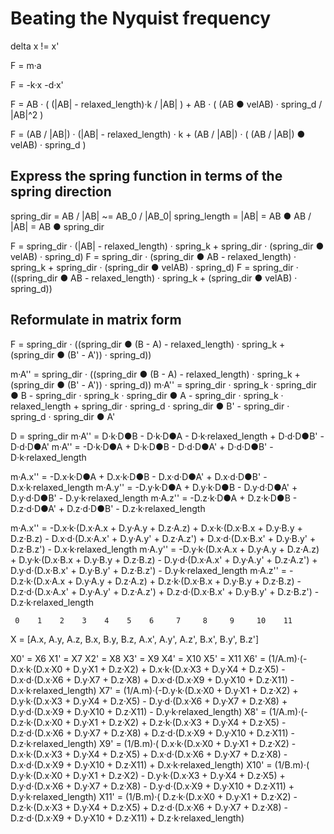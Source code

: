# Beating the Nyquist frequency

delta x != x'

F = m·a

F = -k·x -d·x'

F = AB · ( (|AB| - relaxed_length)·k / |AB| ) + AB · ( (AB ● velAB) · spring_d / |AB|^2 )

F = (AB / |AB|) · (|AB| - relaxed_length) · k + (AB / |AB|) · ( (AB / |AB|) ● velAB) · spring_d )


## Express the spring function in terms of the spring direction

spring_dir = AB / |AB| ~= AB_0 / |AB_0|
spring_length = |AB| = AB ● AB / |AB| = AB ● spring_dir

F = spring_dir · (|AB| - relaxed_length) · spring_k + spring_dir · (spring_dir ● velAB) · spring_d)
F = spring_dir · (spring_dir ● AB - relaxed_length) · spring_k + spring_dir · (spring_dir ● velAB) · spring_d)
F = spring_dir · ((spring_dir ● AB - relaxed_length) · spring_k + (spring_dir ● velAB) · spring_d))

## Reformulate in matrix form

F = spring_dir · ((spring_dir ● (B - A) - relaxed_length) · spring_k + (spring_dir ● (B' - A')) · spring_d))

m·A'' = spring_dir · ((spring_dir ● (B - A) - relaxed_length) · spring_k + (spring_dir ● (B' - A')) · spring_d))
m·A'' = spring_dir · spring_k · spring_dir ● B - spring_dir · spring_k · spring_dir ● A - spring_dir · spring_k · relaxed_length + spring_dir · spring_d · spring_dir ● B' - spring_dir · spring_d · spring_dir ● A'

D = spring_dir
m·A'' = D·k·D●B - D·k·D●A - D·k·relaxed_length + D·d·D●B' - D·d·D●A'
m·A'' = -D·k·D●A + D·k·D●B - D·d·D●A' + D·d·D●B' - D·k·relaxed_length

m·A.x'' = -D.x·k·D●A + D.x·k·D●B - D.x·d·D●A' + D.x·d·D●B' - D.x·k·relaxed_length
m·A.y'' = -D.y·k·D●A + D.y·k·D●B - D.y·d·D●A' + D.y·d·D●B' - D.y·k·relaxed_length
m·A.z'' = -D.z·k·D●A + D.z·k·D●B - D.z·d·D●A' + D.z·d·D●B' - D.z·k·relaxed_length

m·A.x'' = -D.x·k·(D.x·A.x + D.y·A.y + D.z·A.z) + D.x·k·(D.x·B.x + D.y·B.y + D.z·B.z) - D.x·d·(D.x·A.x' + D.y·A.y' + D.z·A.z') + D.x·d·(D.x·B.x' + D.y·B.y' + D.z·B.z') - D.x·k·relaxed_length
m·A.y'' = -D.y·k·(D.x·A.x + D.y·A.y + D.z·A.z) + D.y·k·(D.x·B.x + D.y·B.y + D.z·B.z) - D.y·d·(D.x·A.x' + D.y·A.y' + D.z·A.z') + D.y·d·(D.x·B.x' + D.y·B.y' + D.z·B.z') - D.y·k·relaxed_length
m·A.z'' = -D.z·k·(D.x·A.x + D.y·A.y + D.z·A.z) + D.z·k·(D.x·B.x + D.y·B.y + D.z·B.z) - D.z·d·(D.x·A.x' + D.y·A.y' + D.z·A.z') + D.z·d·(D.x·B.x' + D.y·B.y' + D.z·B.z') - D.z·k·relaxed_length

     0    1    2    3    4    5    6     7     8     9     10    11
X = [A.x, A.y, A.z, B.x, B.y, B.z, A.x', A.y', A.z', B.x', B.y', B.z']

X0'  = X6
X1'  = X7
X2'  = X8
X3'  = X9
X4'  = X10
X5'  = X11
X6'  = (1/A.m)·(-D.x·k·(D.x·X0 + D.y·X1 + D.z·X2) + D.x·k·(D.x·X3 + D.y·X4 + D.z·X5) - D.x·d·(D.x·X6 + D.y·X7 + D.z·X8) + D.x·d·(D.x·X9 + D.y·X10 + D.z·X11) - D.x·k·relaxed_length)
X7'  = (1/A.m)·(-D.y·k·(D.x·X0 + D.y·X1 + D.z·X2) + D.y·k·(D.x·X3 + D.y·X4 + D.z·X5) - D.y·d·(D.x·X6 + D.y·X7 + D.z·X8) + D.y·d·(D.x·X9 + D.y·X10 + D.z·X11) - D.y·k·relaxed_length)
X8'  = (1/A.m)·(-D.z·k·(D.x·X0 + D.y·X1 + D.z·X2) + D.z·k·(D.x·X3 + D.y·X4 + D.z·X5) - D.z·d·(D.x·X6 + D.y·X7 + D.z·X8) + D.z·d·(D.x·X9 + D.y·X10 + D.z·X11) - D.z·k·relaxed_length)
X9'  = (1/B.m)·( D.x·k·(D.x·X0 + D.y·X1 + D.z·X2) - D.x·k·(D.x·X3 + D.y·X4 + D.z·X5) + D.x·d·(D.x·X6 + D.y·X7 + D.z·X8) - D.x·d·(D.x·X9 + D.y·X10 + D.z·X11) + D.x·k·relaxed_length)
X10' = (1/B.m)·( D.y·k·(D.x·X0 + D.y·X1 + D.z·X2) - D.y·k·(D.x·X3 + D.y·X4 + D.z·X5) + D.y·d·(D.x·X6 + D.y·X7 + D.z·X8) - D.y·d·(D.x·X9 + D.y·X10 + D.z·X11) + D.y·k·relaxed_length)
X11' = (1/B.m)·( D.z·k·(D.x·X0 + D.y·X1 + D.z·X2) - D.z·k·(D.x·X3 + D.y·X4 + D.z·X5) + D.z·d·(D.x·X6 + D.y·X7 + D.z·X8) - D.z·d·(D.x·X9 + D.y·X10 + D.z·X11) + D.z·k·relaxed_length)
